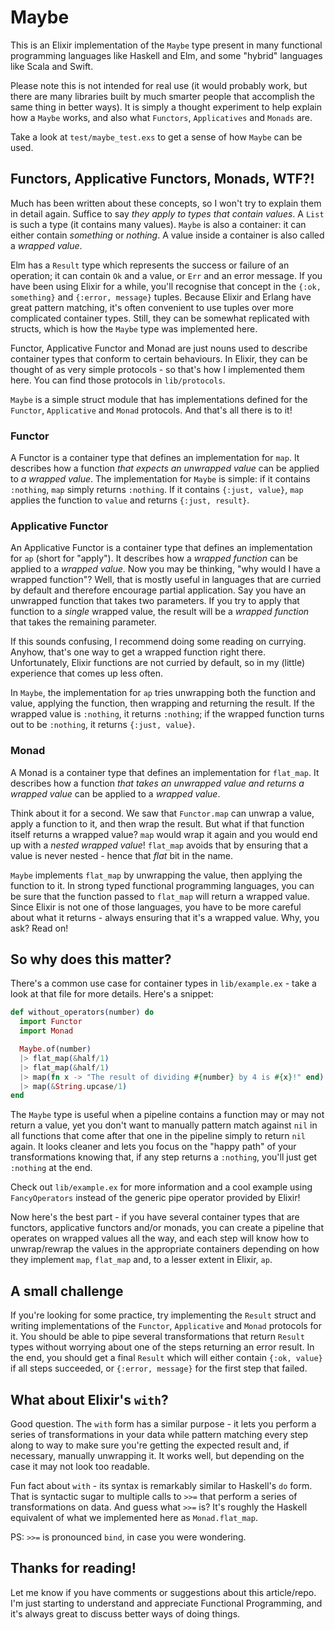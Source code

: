 # Maybe

This is an Elixir implementation of the `Maybe` type present in many functional programming
languages like Haskell and Elm, and some "hybrid" languages like Scala and Swift.

Please note this is not intended for real use (it would probably work, but there are many libraries
built by much smarter people that accomplish the same thing in better ways). It is simply a thought
experiment to help explain how a `Maybe` works, and also what `Functors`, `Applicatives` and
`Monads` are.

Take a look at `test/maybe_test.exs` to get a sense of how `Maybe` can be used.


## Functors, Applicative Functors, Monads, WTF?!

Much has been written about these concepts, so I won't try to explain them in detail again. Suffice
to say _they apply to types that contain values_. A `List` is such a type (it contains many values).
`Maybe` is also a container: it can either contain _something_ or _nothing_. A value inside a
container is also called a _wrapped value_.

Elm has a `Result` type which represents the success or failure of an operation; it can contain `Ok`
and a value, or `Err` and an error message. If you have been using Elixir for a while, you'll
recognise that concept in the `{:ok, something}` and `{:error, message}` tuples. Because Elixir and
Erlang have great pattern matching, it's often convenient to use tuples over more complicated
container types. Still, they can be somewhat replicated with structs, which is how the `Maybe`
type was implemented here.

Functor, Applicative Functor and Monad are just nouns used to describe container types that
conform to certain behaviours. In Elixir, they can be thought of as very simple protocols - so
that's how I implemented them here. You can find those protocols in `lib/protocols`.

`Maybe` is a simple struct module that has implementations defined for the `Functor`, `Applicative`
and `Monad` protocols. And that's all there is to it!


### Functor

A Functor is a container type that defines an implementation for `map`. It describes how a function
_that expects an unwrapped value_ can be applied to _a wrapped value_. The implementation for
`Maybe` is simple: if it contains `:nothing`, `map` simply returns `:nothing`. If it contains
`{:just, value}`, `map` applies the function to `value` and returns `{:just, result}`.


### Applicative Functor

An Applicative Functor is a container type that defines an implementation for `ap` (short for
"apply"). It describes how a _wrapped function_ can be applied to a _wrapped value_. Now you may
be thinking, "why would I have a wrapped function"? Well, that is mostly useful in languages that
are curried by default and therefore encourage partial application. Say you have an unwrapped
function that takes two parameters. If you try to apply that function to a _single_ wrapped value,
the result will be a _wrapped function_ that takes the remaining parameter.

If this sounds confusing, I recommend doing some reading on currying. Anyhow, that's one way to get
a wrapped function right there. Unfortunately, Elixir functions are not curried by default, so in
my (little) experience that comes up less often.

In `Maybe`, the implementation for `ap` tries unwrapping both the function and value, applying the
function, then wrapping and returning the result. If the wrapped value is `:nothing`, it returns
`:nothing`; if the wrapped function turns out to be `:nothing`, it returns `{:just, value}`.


### Monad

A Monad is a container type that defines an implementation for `flat_map`. It describes how a
function _that takes an unwrapped value and returns a wrapped value_ can be applied to a
_wrapped value_.

Think about it for a second. We saw that `Functor.map` can unwrap a value, apply a function to it,
and then wrap the result. But what if that function itself returns a wrapped value? `map` would
wrap it again and you would end up with a _nested wrapped value_! `flat_map` avoids that by ensuring
that a value is never nested - hence that _flat_ bit in the name.

`Maybe` implements `flat_map` by unwrapping the value, then applying the function to it. In strong
typed functional programming languages, you can be sure that the function passed to `flat_map`
will return a wrapped value. Since Elixir is not one of those languages, you have to be more
careful about what it returns - always ensuring that it's a wrapped value. Why, you ask? Read on!


## So why does this matter?

There's a common use case for container types in `lib/example.ex` - take a look at that file for
more details. Here's a snippet:

```elixir
def without_operators(number) do
  import Functor
  import Monad

  Maybe.of(number)
  |> flat_map(&half/1)
  |> flat_map(&half/1)
  |> map(fn x -> "The result of dividing #{number} by 4 is #{x}!" end)
  |> map(&String.upcase/1)
end
```

The `Maybe` type is useful when a pipeline contains a function may or may not return a value, yet
you don't want to manually pattern match against `nil` in all functions that come after that one in
the pipeline simply to return `nil` again. It looks cleaner and lets you focus on the "happy path"
of your transformations knowing that, if any step returns a `:nothing`, you'll just get `:nothing`
at the end.

Check out `lib/example.ex` for more information and a cool example using `FancyOperators` instead
of the generic pipe operator provided by Elixir!

Now here's the best part - if you have several container types that are functors, applicative
functors and/or monads, you can create a pipeline that operates on wrapped values all the way, and
each step will know how to unwrap/rewrap the values in the appropriate containers depending on how
they implement `map`, `flat_map` and, to a lesser extent in Elixir, `ap`.


## A small challenge

If you're looking for some practice, try implementing the `Result` struct and writing
implementations of the `Functor`, `Applicative` and `Monad` protocols for it. You should be able to
pipe several transformations that return `Result` types without worrying about one of the steps
returning an error result. In the end, you should get a final `Result` which will either contain
`{:ok, value}` if all steps succeeded, or `{:error, message}` for the first step that failed.


## What about Elixir's `with`?

Good question. The `with` form has a similar purpose - it lets you perform a series of
transformations in your data while pattern matching every step along to way to make sure you're
getting the expected result and, if necessary, manually unwrapping it. It works well, but depending
on the case it may not look too readable.

Fun fact about `with` - its syntax is remarkably similar to Haskell's `do` form. That is syntactic
sugar to multiple calls to `>>=` that perform a series of transformations on data. And guess what
`>>=` is? It's roughly the Haskell equivalent of what we implemented here as `Monad.flat_map`.

PS: `>>=` is pronounced `bind`, in case you were wondering.


## Thanks for reading!

Let me know if you have comments or suggestions about this article/repo. I'm just starting to
understand and appreciate Functional Programming, and it's always great to discuss better ways of
doing things.
